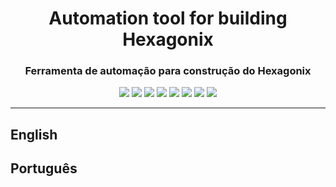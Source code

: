 <div align="center">

<h1>Automation tool for building Hexagonix</h1>
<h3>Ferramenta de automação para construção do Hexagonix</h3>

![](https://img.shields.io/github/license/felipenlunkes/hexagonix-autobuild.svg)
![](https://img.shields.io/github/stars/felipenlunkes/hexagonix-autobuild.svg)
![](https://img.shields.io/github/issues/felipenlunkes/hexagonix-autobuild.svg)
![](https://img.shields.io/github/issues-closed/felipenlunkes/hexagonix-autobuild.svg)
![](https://img.shields.io/github/issues-pr/felipenlunkes/hexagonix-autobuild.svg)
![](https://img.shields.io/github/issues-pr-closed/felipenlunkes/hexagonix-autobuild.svg)
![](https://img.shields.io/github/downloads/felipenlunkes/hexagonix-autobuild/total.svg)
![](https://img.shields.io/github/release/felipenlunkes/hexagonix-autobuild.svg)

</div>

<hr>

## English

<div align="justify">
  
</div>

## Português

<div align="justify">
  
</div>

